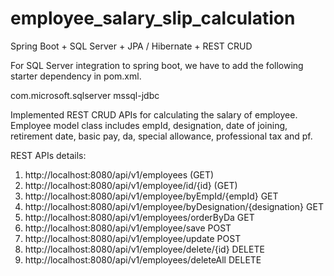 # employee_salary_slip_calculation
Spring Boot + SQL Server + JPA / Hibernate + REST CRUD

For SQL Server integration to spring boot, we have to add the following starter dependency in pom.xml.

 <dependency>
      <groupId>com.microsoft.sqlserver</groupId>
      <artifactId>mssql-jdbc</artifactId> 
  </dependency>


Implemented REST CRUD APIs for calculating the salary of employee. Employee model class includes empId, designation, date of joining, retirement date, basic pay, da, special allowance, professional tax and pf.

REST APIs details:
1. http://localhost:8080/api/v1/employees (GET)
2. http://localhost:8080/api/v1/employee/id/{id} (GET)
3. http://localhost:8080/api/v1/employee/byEmpId/{empId} GET
4. http://localhost:8080/api/v1/employee/byDesignation/{designation} GET
5. http://localhost:8080/api/v1/employees/orderByDa GET
6. http://localhost:8080/api/v1/employee/save POST
7. http://localhost:8080/api/v1/employee/update POST
8. http://localhost:8080/api/v1/employee/delete/{id} DELETE
9. http://localhost:8080/api/v1/employees/deleteAll DELETE


